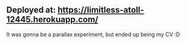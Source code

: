 ## Deployed at: https://limitless-atoll-12445.herokuapp.com/

It was gonna be a parallax experiment, but ended up being my CV :D
